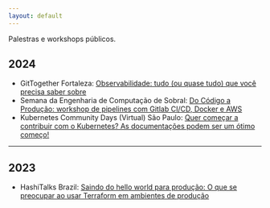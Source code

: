```yaml
---
layout: default
---
```


Palestras e workshops públicos.

## 2024
* GitTogether Fortaleza: [Observabilidade: tudo (ou quase tudo) que você precisa saber sobre](https://edsoncelio.dev/observability-101/)
* Semana da Engenharia de Computação de Sobral: [Do Código a Produção: workshop de pipelines com Gitlab CI/CD, Docker e AWS](https://secs2024.edsoncelio.dev/)
* Kubernetes Community Days (Virtual) São Paulo: [Quer começar a contribuir com o Kubernetes? As documentações podem ser um ótimo começo!]()


---

## 2023
* HashiTalks Brazil: [Saindo do hello world para produção: O que se preocupar ao usar Terraform em ambientes de produção](https://www.youtube.com/live/P7r4a1vW1Pc?feature=shared&t=390)
